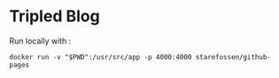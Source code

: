 # Tripled Blog

Run locally with :

 ```docker run -v "$PWD":/usr/src/app -p 4000:4000 starefossen/github-pages```
